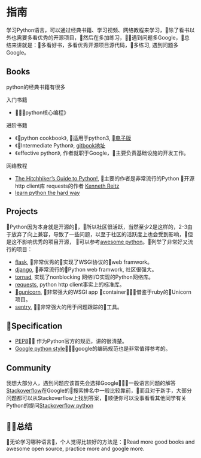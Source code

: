 # 指南

学习Python语言，可以通过经典书籍、学习视频、网络教程来学习，除了看书以外也需要多看优秀的开源项目，然后在多加练习，遇到问题多Google，总结来讲就是：多看好书，多看优秀开源项目源代码，多练习, 遇到问题多Google。

## Books

python的经典书籍有很多

入门书籍

* 《python核心编程》

进阶书籍

* 《python cookbook》, 适用于python3, [电子版](https://python3-cookbook.readthedocs.io/zh_CN/latest/index.html)
* 《Intermediate Python》, [gitbook地址](https://eastlakeside.gitbooks.io/interpy-zh/content/)
* 《effective python》, 作者就职于Google，主要负责基础设施的开发工作。

网络教程

* [The Hitchhiker’s Guide to Python!](https://docs.python-guide.org/), 主要的作者是非常流行的Python 开源http client库 requests的作者 [Kenneth Reitz](https://github.com/kennethreitz)
* [learn python the hard way](https://learnpythonthehardway.org/book/)

## Projects

Python因为本身就是开源的，所以社区很活跃，当然至少2是这样的，2-3由于放弃了向上兼容，导致了一些问题，以至于社区的活跃度上也会受到影响，但是这不影响优秀的项目开源， 可以参考[awesome python](https://github.com/vinta/awesome-python)。列举了非常好又流行的项目：

* [flask](https://github.com/pallets/flask), 非常优秀的实现了WSGI协议的web framwork。
* [django](https://github.com/django/django), 非常流行的Python web framwork, 社区很强大。
* [tornad](https://github.com/tornadoweb/tornado), 实现了nonblocking 网络I/O实现的Python网络库。
* [requests](https://github.com/requests/requests), python http client事实上的标准库。
* [gunicorn](https://github.com/benoitc/gunicorn), 非常强大的WSGI app container，借鉴于ruby的Unicorn项目。
* [sentry](https://github.com/getsentry/sentry), 非常强大的用于问题跟踪的工具。

## Specification

* [PEP8](https://www.python.org/dev/peps/pep-0008/) 作为Python官方的规范，讲的很清楚。
* [Google python style](https://github.com/google/styleguide/blob/gh-pages/pyguide.md)，google的编码规范也是非常值得参考的。

## Community

我想大部分人，遇到问题应该首先会选择Google，一般语言问题的解答[Stackoverflow](https://stackoverflow.com/)在Google的搜索排名中一般比较靠前，而且对于新手，大部分问题都可以从Stackoverflow上找到答案，顺便你可以没事看看其他同学有关Python的提问[Stackoverflow python](https://stackoverflow.com/questions/tagged/python)

## 总结

无论学习哪种语言，个人觉得比较好的方法是：Read more good books and awesome open source, practice more and google more.

